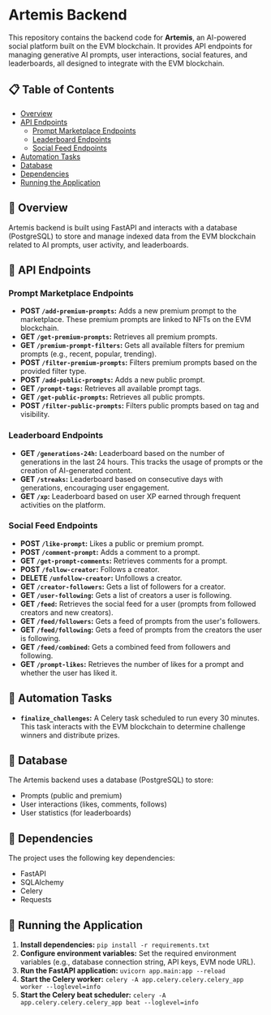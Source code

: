 # Artemis Backend

This repository contains the backend code for **Artemis**, an AI-powered social platform built on the EVM blockchain. It provides API endpoints for managing generative AI prompts, user interactions, social features, and leaderboards, all designed to integrate with the EVM blockchain.

## 📋 Table of Contents

- [Overview](#-overview)
- [API Endpoints](#-api-endpoints)
  - [Prompt Marketplace Endpoints](#prompt-marketplace-endpoints)
  - [Leaderboard Endpoints](#leaderboard-endpoints)
  - [Social Feed Endpoints](#social-feed-endpoints)
- [Automation Tasks](#-automation-tasks)
- [Database](#-database)
- [Dependencies](#-dependencies)
- [Running the Application](#-running-the-application)

## 🤖 Overview

Artemis backend is built using FastAPI and interacts with a database (PostgreSQL) to store and manage indexed data from the EVM blockchain related to AI prompts, user activity, and leaderboards.

## 🤖 API Endpoints

### Prompt Marketplace Endpoints

- **POST `/add-premium-prompts`:** Adds a new premium prompt to the marketplace. These premium prompts are linked to NFTs on the EVM blockchain.
- **GET `/get-premium-prompts`:** Retrieves all premium prompts.
- **GET `/premium-prompt-filters`:** Gets all available filters for premium prompts (e.g., recent, popular, trending).
- **POST `/filter-premium-prompts`:** Filters premium prompts based on the provided filter type.
- **POST `/add-public-prompts`:** Adds a new public prompt.
- **GET `/prompt-tags`:** Retrieves all available prompt tags.
- **GET `/get-public-prompts`:** Retrieves all public prompts.
- **POST `/filter-public-prompts`:** Filters public prompts based on tag and visibility.

### Leaderboard Endpoints

- **GET `/generations-24h`:** Leaderboard based on the number of generations in the last 24 hours. This tracks the usage of prompts or the creation of AI-generated content.
- **GET `/streaks`:** Leaderboard based on consecutive days with generations, encouraging user engagement.
- **GET `/xp`:** Leaderboard based on user XP earned through frequent activities on the platform.

### Social Feed Endpoints

- **POST `/like-prompt`:** Likes a public or premium prompt.
- **POST `/comment-prompt`:** Adds a comment to a prompt.
- **GET `/get-prompt-comments`:** Retrieves comments for a prompt.
- **POST `/follow-creator`:** Follows a creator.
- **DELETE `/unfollow-creator`:** Unfollows a creator.
- **GET `/creator-followers`:** Gets a list of followers for a creator.
- **GET `/user-following`:** Gets a list of creators a user is following.
- **GET `/feed`:** Retrieves the social feed for a user (prompts from followed creators and new creators).
- **GET `/feed/followers`:** Gets a feed of prompts from the user's followers.
- **GET `/feed/following`:** Gets a feed of prompts from the creators the user is following.
- **GET `/feed/combined`:** Gets a combined feed from followers and following.
- **GET `/prompt-likes`:** Retrieves the number of likes for a prompt and whether the user has liked it.

## 🤖 Automation Tasks

- **`finalize_challenges`:** A Celery task scheduled to run every 30 minutes. This task interacts with the EVM blockchain to determine challenge winners and distribute prizes.

## 🤖 Database

The Artemis backend uses a database (PostgreSQL) to store:

- Prompts (public and premium)
- User interactions (likes, comments, follows)
- User statistics (for leaderboards)

## 🤖 Dependencies

The project uses the following key dependencies:

- FastAPI
- SQLAlchemy
- Celery
- Requests

## 🤖 Running the Application

1. **Install dependencies:** `pip install -r requirements.txt`
2. **Configure environment variables:** Set the required environment variables (e.g., database connection string, API keys, EVM node URL).
3. **Run the FastAPI application:** `uvicorn app.main:app --reload`
4. **Start the Celery worker:** `celery -A app.celery.celery.celery_app worker --loglevel=info`
5. **Start the Celery beat scheduler:** `celery -A app.celery.celery.celery_app beat --loglevel=info`
